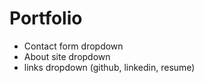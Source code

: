 # Portfolio


- Contact form dropdown  
- About site dropdown  
- links dropdown (github, linkedin, resume)
